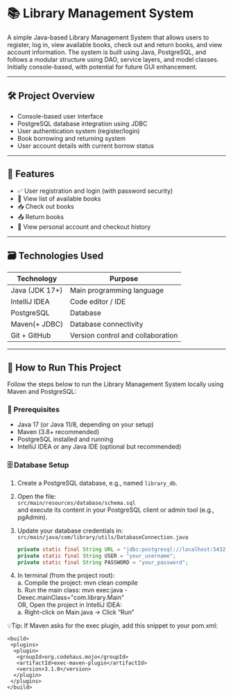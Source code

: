 # 📚 Library Management System

A simple Java-based Library Management System that allows users to register, log in, view available books, check out and return books, and view account information. The system is built using Java, PostgreSQL, and follows a modular structure using DAO, service layers, and model classes. Initially console-based, with potential for future GUI enhancement.

---

## 🛠 Project Overview

- Console-based user interface  
- PostgreSQL database integration using JDBC  
- User authentication system (register/login)  
- Book borrowing and returning system  
- User account details with current borrow status  

---

## 🧾 Features

- ✅ User registration and login (with password security)
- 📖 View list of available books
- 📥 Check out books
- 📤 Return books
- 👤 View personal account and checkout history

---

## 🗃 Technologies Used

| Technology       | Purpose                           |
|------------------|-----------------------------------|
| Java (JDK 17+)   | Main programming language         |
| IntelliJ IDEA    | Code editor / IDE                 |
| PostgreSQL       | Database                          |
| Maven(+ JDBC)    | Database connectivity             |
| Git + GitHub     | Version control and collaboration |

---
## 🚀 How to Run This Project

Follow the steps below to run the Library Management System locally using Maven and PostgreSQL:

### 🧰 Prerequisites

- Java 17 (or Java 11/8, depending on your setup)
- Maven (3.8+ recommended)
- PostgreSQL installed and running
- IntelliJ IDEA or any Java IDE (optional but recommended)

### 🗄️ Database Setup

1. Create a PostgreSQL database, e.g., named `library_db`.
2. Open the file:  
   `src/main/resources/database/schema.sql`  
   and execute its content in your PostgreSQL client or admin tool (e.g., pgAdmin).
3. Update your database credentials in:  
   `src/main/java/com/library/utils/DatabaseConnection.java`

   ```java
   private static final String URL = "jdbc:postgresql://localhost:5432/library_db";
   private static final String USER = "your_username";
   private static final String PASSWORD = "your_password";

4. In terminal (from the project root):  
   a. Compile the project:    mvn clean compile  
   b. Run the main class:     mvn exec:java -Dexec.mainClass="com.library.Main"  
 OR, Open the project in IntelliJ IDEA:  
   a. Right-click on Main.java → Click “Run”  

  💡Tip: If Maven asks for the exec plugin, add this snippet to your pom.xml:
    
    <build>
     <plugins>
      <plugin>
       <groupId>org.codehaus.mojo</groupId>
       <artifactId>exec-maven-plugin</artifactId>
       <version>3.1.0</version>
      </plugin>
     </plugins>
    </build>
    

